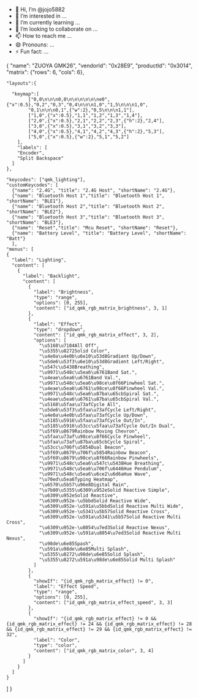 - 👋 Hi, I’m @jojo5882
- 👀 I’m interested in ...
- 🌱 I’m currently learning ...
- 💞️ I’m looking to collaborate on ...
- 📫 How to reach me ...
- 😄 Pronouns: ...
- ⚡ Fun fact: ...

<!---
jojo5882/jojo5882 is a ✨ special ✨ repository because its `README.md` (this file) appears on your GitHub profile.
You can click the Preview link to take a look at your changes.
--->
{
    "name": "ZUOYA  GMK26",
    "vendorId": "0x28E9",
    "productId": "0x3014",
    "matrix": {"rows": 6, "cols": 6},
    
    "layouts":{
      
      "keymap":[
            ["0,0\n\n\n0,0\n\n\n\n\n\ne0",{"x":0.5},"0,2","0,3","0,4\n\n\n1,0","1,5\n\n\n1,0",
            "0,1\n\n\n0,1",{"w":2},"0,5\n\n\n1,1"],
            ["1,0",{"x":0.5},"1,1","1,2","1,3","1,4"],
            ["2,0",{"x":0.5},"2,1","2,2","2,3",{"h":2},"2,4"],
            ["3,0",{"x":0.5},"3,1","3,2","3,3"],
            ["4,0",{"x":0.5},"4,1","4,2","4,3",{"h":2},"5,3"],
            ["5,0",{"x":0.5},{"w":2},"5,1","5,2"]
        ],
        "labels": [   
        "Encoder",
        "Split Backspace"
      ]
    },
  
    "keycodes": ["qmk_lighting"],
    "customKeycodes": [
      {"name": "2.4G", "title": "2.4G Host", "shortName": "2.4G"},
      {"name": "Bluetooth Host 1","title": "Bluetooth Host 1", "shortName": "BLE1"},
      {"name": "Bluetooth Host 2","title": "Bluetooth Host 2", "shortName": "BLE2"},
      {"name": "Bluetooth Host 3","title": "Bluetooth Host 3", "shortName": "BLE3"},
      {"name": "Reset","title": "Mcu Reset", "shortName": "Reset"},
      {"name": "Battery Level", "title": "Battery Level", "shortName": "Batt"}
      ],
    "menus": [
    {
      "label": "Lighting",
      "content": [
        {
          "label": "Backlight",
          "content": [
            {
              "label": "Brightness",
              "type": "range",
              "options": [0, 255],
              "content": ["id_qmk_rgb_matrix_brightness", 3, 1]
            },
            {
              "label": "Effect",
              "type": "dropdown",
              "content": ["id_qmk_rgb_matrix_effect", 3, 2],
              "options": [
                "\u5168\u7184All Off",
                "\u5355\u8272Solid Color",
                "\u4e0a\u4e0b\u6e10\u53d8Gradient Up/Down",
                "\u5de6\u53f3\u6e10\u53d8Gradient Left/Right",
                "\u547c\u5438Breathing",
                "\u9971\u548c\u5ea6\u6761Band Sat.",
                "\u4eae\u5ea6\u6761Band Val.",
                "\u9971\u548c\u5ea6\u98ce\u8f66Pinwheel Sat.",
                "\u4eae\u5ea6\u6761\u98ce\u8f66Pinwheel Val.",
                "\u9971\u548c\u5ea6\u87ba\u65cbSpiral Sat.",
                "\u4eae\u5ea6\u6761\u87ba\u65cbSpiral Val.",
                "\u5168\u5faa\u73afCycle All",
                "\u5de6\u53f3\u5faa\u73afCycle Left/Right",
                "\u4e0a\u4e0b\u5faa\u73afCycle Up/Down",
                "\u5185\u5916\u5faa\u73afCycle Out/In",
                "\u5185\u5916\u53cc\u5faa\u73afCycle Out/In Dual",
                "\u5f69\u8679Rainbow Moving Chevron",
                "\u5faa\u73af\u98ce\u8f66Cycle Pinwheel",
                "\u5faa\u73af\u87ba\u65cbCycle Spiral",
                "\u53cc\u706f\u5854Dual Beacon",
                "\u5f69\u8679\u706f\u5854Rainbow Beacon",
                "\u5f69\u8679\u98ce\u8f66Rainbow Pinwheels",
                "\u9971\u548c\u5ea6\u547c\u5438Hue Breathing",
                "\u9971\u548c\u5ea6\u706f\u6446Hue Pendulum",
                "\u9971\u548c\u5ea6\u6ce2\u6d6aHue Wave",
                "\u70ed\u5ea6Typing Heatmap",
                "\u6570\u5b57\u96e8Digital Rain",
                "\u7b80\u5355\u6309\u952eSolid Reactive Simple",
                "\u6309\u952eSolid Reactive",
                "\u6309\u952e-\u5bbdSolid Reactive Wide",
                "\u6309\u952e-\u591a\u5bbdSolid Reactive Multi Wide",
                "\u6309\u952e-\u5341\u5b57Solid Reactive Cross",
                "\u6309\u952e-\u591a\u5341\u5b57Solid Reactive Multi Cross",
                "\u6309\u952e-\u8054\u7ed3Solid Reactive Nexus",
                "\u6309\u952e-\u591a\u8054\u7ed3Solid Reactive Multi Nexus",
                "\u98de\u6e85Spash",
                "\u591a\u98de\u6e85Multi Splash",
                "\u5355\u8272\u98de\u6e85Solid Splash",
                "\u5355\u8272\u591a\u98de\u6e85Solid Multi Splash"
              ]
            },
            {
              "showIf": "{id_qmk_rgb_matrix_effect} != 0",
              "label": "Effect Speed",
              "type": "range",
              "options": [0, 255],
              "content": ["id_qmk_rgb_matrix_effect_speed", 3, 3]
            },
            {
              "showIf": "{id_qmk_rgb_matrix_effect} != 0 && {id_qmk_rgb_matrix_effect} != 24 && {id_qmk_rgb_matrix_effect} != 28 && {id_qmk_rgb_matrix_effect} != 29 && {id_qmk_rgb_matrix_effect} != 32",
              "label": "Color",
              "type": "color",
              "content": ["id_qmk_rgb_matrix_color", 3, 4]
            }
          ]
        }
      ]
    }
  ]
}
  

  
